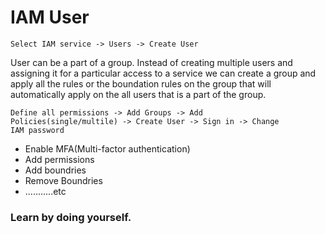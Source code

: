# IAM User

<code>Select IAM service -> Users -> Create User</code>

User can be a part of a group. Instead of creating multiple users and assigning it for a particular access to a service we can create a group and apply all the rules or the boundation rules on the group that will automatically apply on the all users that is a part of the group.

<code>Define all permissions -> Add Groups -> Add Policies(single/multile) -> Create User -> Sign in -> Change IAM password</code>

- Enable MFA(Multi-factor authentication)
- Add permissions
- Add boundries
- Remove Boundries
- ...........etc

### Learn by doing yourself.
